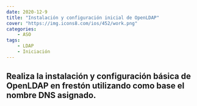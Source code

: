 ```yaml
---
date: 2020-12-9
title: "Instalación y configuración inicial de OpenLDAP"
cover: "https://img.icons8.com/ios/452/work.png"
categories: 
    - ASO
tags:
    - LDAP
    - Iniciación
---
```


## Realiza la instalación y configuración básica de OpenLDAP en frestón utilizando como base el nombre DNS asignado.

```shell

```